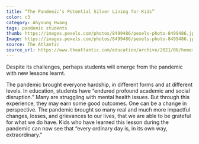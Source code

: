 ```yaml
---
title: “The Pandemic’s Potential Silver Lining for Kids”
color: c3
category: Ahyoung_Hwang
tags: pandemic students 
thumb: https://images.pexels.com/photos/8499486/pexels-photo-8499486.jpeg?auto=compress&cs=tinysrgb&w=350
Image: https://images.pexels.com/photos/8499486/pexels-photo-8499486.jpeg?auto=compress&cs=tinysrgb&w=600
source: The Atlantic
source_url: https://www.theatlantic.com/education/archive/2021/06/homeroom-will-pandemic-make-kids-more-resilient/619124/
---
```


Despite its challenges, perhaps students will emerge from the pandemic with new lessons learnt.
<!--more-->

The pandemic brought everyone hardship, in different forms and at different levels. In education, students have “endured profound academic and social disruption.” Many are struggling with mental health issues. But through this experience, they may earn some good outcomes. One can be a change in perspective. The pandemic brought so many real and much more impactful changes, losses, and grievances to our lives, that we are able to be grateful for what we do have. Kids who have learned this lesson during the pandemic can now see that “every ordinary day is, in its own way, extraordinary.”
